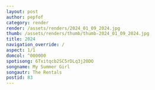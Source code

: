```yaml
---
layout: post
author: pepfof
category: render
render: /assets/renders/2024_01_09_2024.jpg
thumb: /assets/renders/thumb/thumb-2024_01_09_2024.jpg
title: 2024
navigation_override: /
aspect: 1/1
domcol: ^000000
spotisong: 6Txitqcb2SC5rDLq3j20DO
songname: My Summer Girl
songautr: The Rentals
postid: 83
---
```


<!--USER BEGIN 1-->

<!--USER END 1-->

<!--more-->
<!--USER BEGIN 2-->

<!--USER END 2-->

